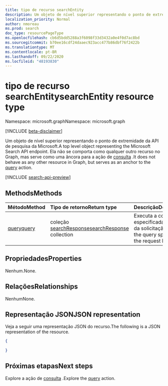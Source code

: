 ```yaml
---
title: tipo de recurso searchEntity
description: Um objeto de nível superior representando o ponto de extremidade da API de pesquisa da Microsoft.
localization_priority: Normal
author: nmoreau
ms.prod: search
doc_type: resourcePageType
ms.openlocfilehash: cb6d5bdd5288a3f6098f33d3432a0e4f0d7ac8bd
ms.sourcegitcommit: b70ee16cdf24daaec923acc477b86dbf76f2422b
ms.translationtype: MT
ms.contentlocale: pt-BR
ms.lasthandoff: 09/22/2020
ms.locfileid: "48193830"
---
```

# <a name="searchentity-resource-type"></a><span data-ttu-id="49723-103">tipo de recurso searchEntity</span><span class="sxs-lookup"><span data-stu-id="49723-103">searchEntity resource type</span></span>

<span data-ttu-id="49723-104">Namespace: microsoft.graph</span><span class="sxs-lookup"><span data-stu-id="49723-104">Namespace: microsoft.graph</span></span>

[!INCLUDE [beta-disclaimer](../../includes/beta-disclaimer.md)]

<span data-ttu-id="49723-105">Um objeto de nível superior representando o ponto de extremidade da API de pesquisa da Microsoft.</span><span class="sxs-lookup"><span data-stu-id="49723-105">A top level object representing the Microsoft Search API endpoint.</span></span> <span data-ttu-id="49723-106">Ela não se comporta como qualquer outro recurso no Graph, mas serve como uma âncora para a ação de [consulta](../api/search-query.md) .</span><span class="sxs-lookup"><span data-stu-id="49723-106">It does not behave as any other resource in Graph, but serves as an anchor to the [query](../api/search-query.md) action.</span></span> 

[!INCLUDE [search-api-preview](../../includes/search-api-preview-signup.md)]

## <a name="methods"></a><span data-ttu-id="49723-107">Methods</span><span class="sxs-lookup"><span data-stu-id="49723-107">Methods</span></span>
|<span data-ttu-id="49723-108">Método</span><span class="sxs-lookup"><span data-stu-id="49723-108">Method</span></span>|<span data-ttu-id="49723-109">Tipo de retorno</span><span class="sxs-lookup"><span data-stu-id="49723-109">Return type</span></span>|<span data-ttu-id="49723-110">Descrição</span><span class="sxs-lookup"><span data-stu-id="49723-110">Description</span></span>|
|:---|:---|:---|
|[<span data-ttu-id="49723-111">query</span><span class="sxs-lookup"><span data-stu-id="49723-111">query</span></span>](../api/search-query.md) |<span data-ttu-id="49723-112">coleção [searchResponse](searchresponse.md)</span><span class="sxs-lookup"><span data-stu-id="49723-112">[searchResponse](searchresponse.md) collection</span></span> | <span data-ttu-id="49723-113">Executa a consulta especificada no corpo da solicitação.</span><span class="sxs-lookup"><span data-stu-id="49723-113">Runs the query specified in the request body.</span></span>  |

## <a name="properties"></a><span data-ttu-id="49723-114">Propriedades</span><span class="sxs-lookup"><span data-stu-id="49723-114">Properties</span></span>
<span data-ttu-id="49723-115">Nenhum.</span><span class="sxs-lookup"><span data-stu-id="49723-115">None.</span></span>

## <a name="relationships"></a><span data-ttu-id="49723-116">Relações</span><span class="sxs-lookup"><span data-stu-id="49723-116">Relationships</span></span>
<span data-ttu-id="49723-117">Nenhum</span><span class="sxs-lookup"><span data-stu-id="49723-117">None.</span></span>

## <a name="json-representation"></a><span data-ttu-id="49723-118">Representação JSON</span><span class="sxs-lookup"><span data-stu-id="49723-118">JSON representation</span></span>
<span data-ttu-id="49723-119">Veja a seguir uma representação JSON do recurso.</span><span class="sxs-lookup"><span data-stu-id="49723-119">The following is a JSON representation of the resource.</span></span>
<!-- {
  "blockType": "resource",
  "@odata.type": "microsoft.graph.searchEntity",
  "baseType": "microsoft.graph.entity"
}
-->
``` json
{
  
}
```


## <a name="next-steps"></a><span data-ttu-id="49723-120">Próximas etapas</span><span class="sxs-lookup"><span data-stu-id="49723-120">Next steps</span></span>

<span data-ttu-id="49723-121">Explore a ação de [consulta](../api/search-query.md) .</span><span class="sxs-lookup"><span data-stu-id="49723-121">Explore the [query](../api/search-query.md) action.</span></span>


<!-- uuid: 16cd6b66-4b1a-43a1-adaf-3a886856ed98
2019-02-04 14:57:30 UTC -->
<!-- {
  "type": "#page.annotation",
  "description": "A top level object representing the Microsoft Search API endpoint.",
  "keywords": "",
  "section": "documentation",
  "tocPath": ""
}-->


